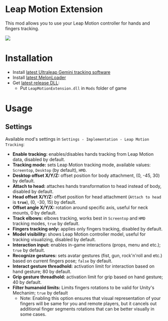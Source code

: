 # Leap Motion Extension
This mod allows you to use your Leap Motion controller for hands and fingers tracking.

![](.github/img_01.png)

# Installation
* Install [latest Ultraleap Gemini tracking software](https://developer.leapmotion.com/tracking-software-download)
* Install [latest MelonLoader](https://github.com/LavaGang/MelonLoader)
* Get [latest release DLL](../../../releases/latest):
  * Put `LeapMotionExtension.dll` in `Mods` folder of game

# Usage
## Settings
Available mod's settings in `Settings - Implementation - Leap Motion Tracking`:
* **Enable tracking:** enables/disables hands tracking from Leap Motion data, disabled by default.
* **Tracking mode:** sets Leap Motion tracking mode, available values: `Screentop`, `Desktop` (by default), `HMD`.
* **Desktop offset X/Y/Z:** offset position for body attachment, (0, -45, 30) by default.
* **Attach to head:** attaches hands transformation to head instead of body, disabled by default.
* **Head offset X/Y/Z:** offset position for head attachment (`Attach to head` is **`true`**), (0, -30, 15) by default.
* **Offset angle X/Y/X:** rotation around specific axis, useful for neck mounts, 0 by default.
* **Track elbows:** elbows tracking, works best in `Screentop` and `HMD` tracking modes, `true` by default.
* **Fingers tracking only:** applies only fingers tracking, disabled by default.
* **Model visibility:** shows Leap Motion controller model, useful for tracking visualizing, disabled by default.
* **Interaction input:** enables in-game interactions (props, menu and etc.); `true` by default.
* **Recognize gestures:** sets avatar gestures (fist, gun, rock'n'roll and etc.) based on current fingers pose; `false` by default.
* **Interact gesture threadhold:** activation limit for interaction based on hand gesture; 80 by default.
* **Grip gesture threadhold:** activation limit for grip based on hand gesture; 40 by default.
* **Filter humanoid limits:** Limits fingers rotations to be valid for Unity's Mechanim; `true` by default
  * Note: Enabling this option ensures that visual representation of your fingers will be same for you and remote players, but it cancels out additional finger segments rotations that can be better visually in some cases.
